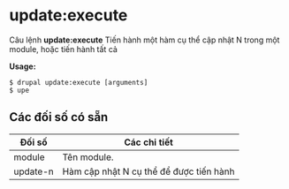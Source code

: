 # update:execute
Câu lệnh **update:execute** Tiến hành một hàm cụ thể cập nhật N trong một module, hoặc tiến hành tất cả

**Usage:**
```
$ drupal update:execute [arguments] 
$ upe  
```

## Các đối số có sẵn
Đối số | Các chi tiết
---------|-------------
module | Tên module.
update-n | Hàm cập nhật N cụ thể để được tiến hành
